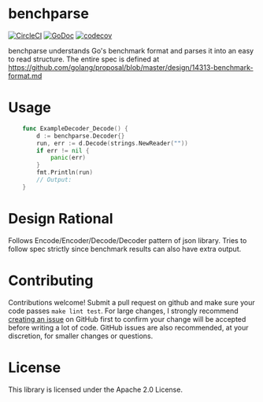 # benchparse
[![CircleCI](https://circleci.com/gh/cep21/benchparse.svg)](https://circleci.com/gh/cep21/benchparse)
[![GoDoc](https://godoc.org/github.com/cep21/benchparse?status.svg)](https://godoc.org/github.com/cep21/benchparse)
[![codecov](https://codecov.io/gh/cep21/benchparse/branch/master/graph/badge.svg)](https://codecov.io/gh/cep21/benchparse)

benchparse understands Go's benchmark format and parses it into an easy to read structure.  The entire spec
is defined at https://github.com/golang/proposal/blob/master/design/14313-benchmark-format.md

# Usage

```go
    func ExampleDecoder_Decode() {
        d := benchparse.Decoder{}
        run, err := d.Decode(strings.NewReader(""))
        if err != nil {
            panic(err)
        }
        fmt.Println(run)
        // Output:
    }
```
# Design Rational

Follows Encode/Encoder/Decode/Decoder pattern of json library.  Tries to follow spec strictly since benchmark results
can also have extra output.

# Contributing

Contributions welcome!  Submit a pull request on github and make sure your code passes `make lint test`.  For
large changes, I strongly recommend [creating an issue](https://github.com/cep21/benchparse/issues) on GitHub first to
confirm your change will be accepted before writing a lot of code.  GitHub issues are also recommended, at your discretion,
for smaller changes or questions.

# License

This library is licensed under the Apache 2.0 License.
